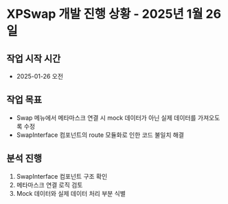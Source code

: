 # XPSwap 개발 진행 상황 - 2025년 1월 26일

## 작업 시작 시간
- 2025-01-26 오전

## 작업 목표
- Swap 메뉴에서 메타마스크 연결 시 mock 데이터가 아닌 실제 데이터를 가져오도록 수정
- SwapInterface 컴포넌트의 route 모듈화로 인한 코드 불일치 해결

## 분석 진행
1. SwapInterface 컴포넌트 구조 확인
2. 메타마스크 연결 로직 검토
3. Mock 데이터와 실제 데이터 처리 부분 식별

